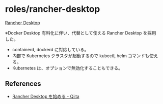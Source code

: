 # roles/rancher-desktop
[Rancher Desktop](https://rancherdesktop.io/)

※Docker Desktop 有料化に伴い、代替として使える Rancher Desktop を採用した。

- containerd, dockerd に対応している。
- 内部で Kubernetes クラスタが起動するので kubectl, helm コマンドも使える。
- Kubernetes は、オプションで無効化することもできる。



## References
- [Rancher Desktop を始める - Qiita](https://qiita.com/ryota_hnk/items/bc5399f2c80fcbe3a4c7)

